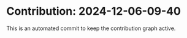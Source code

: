 # Contribution: 2024-12-06-09-40
This is an automated commit to keep the contribution graph active.
